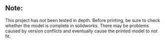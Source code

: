 ## Note:
This project has not been tested in depth. Before printing, be sure to check whether the model is complete in solidworks. There may be problems caused by version conflicts and eventually cause the printed model to not fit.
